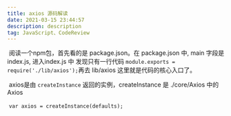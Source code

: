 ```yaml
---
title: axios 源码解读
date: 2021-03-15 23:44:57
description: description
tag: JavaScript、CodeReview
---
```


​		阅读一个npm包，首先看的是 package.json。在 package.json 中, main 字段是 index.js, 进入index.js 中 发现只有一行代码 `module.exports = require('./lib/axios');`再去 lib/axios 这里就是代码的核心入口了。

​		axios是由 `createInstance` 返回的实例，createInstance 是  ./core/Axios 中的 Axios

​	`var axios = createInstance(defaults);`





